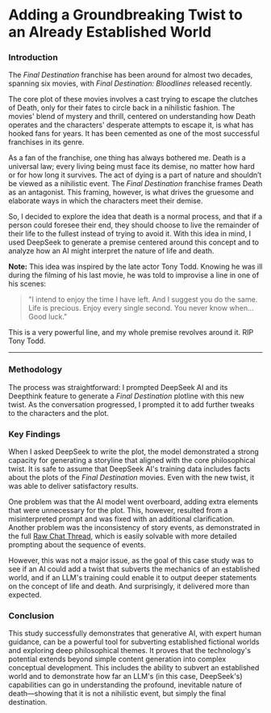 # Adding a Groundbreaking Twist to an Already Established World

### Introduction

The *Final Destination* franchise has been around for almost two decades, spanning six movies, with *Final Destination: Bloodlines* released recently.

The core plot of these movies involves a cast trying to escape the clutches of Death, only for their fates to circle back in a nihilistic fashion. The movies' blend of mystery and thrill, centered on understanding how Death operates and the characters' desperate attempts to escape it, is what has hooked fans for years. It has been cemented as one of the most successful franchises in its genre.

As a fan of the franchise, one thing has always bothered me. Death is a universal law; every living being must face its demise, no matter how hard or for how long it survives. The act of dying is a part of nature and shouldn’t be viewed as a nihilistic event. The *Final Destination* franchise frames Death as an antagonist. This framing, however, is what drives the gruesome and elaborate ways in which the characters meet their demise.

So, I decided to explore the idea that death is a normal process, and that if a person could foresee their end, they should choose to live the remainder of their life to the fullest instead of trying to avoid it. With this idea in mind, I used DeepSeek to generate a premise centered around this concept and to analyze how an AI might interpret the nature of life and death.

**Note:** This idea was inspired by the late actor Tony Todd. Knowing he was ill during the filming of his last movie, he was told to improvise a line in one of his scenes:
> "I intend to enjoy the time I have left. And I suggest you do the same. Life is precious. Enjoy every single second. You never know when... Good luck."

This is a very powerful line, and my whole premise revolves around it. RIP Tony Todd.

---

### Methodology

The process was straightforward: I prompted DeepSeek AI and its Deepthink feature to generate a *Final Destination* plotline with this new twist. As the conversation progressed, I prompted it to add further tweaks to the characters and the plot.

### Key Findings

When I asked DeepSeek to write the plot, the model demonstrated a strong capacity for generating a storyline that aligned with the core philosophical twist. It is safe to assume that DeepSeek AI's training data includes facts about the plots of the *Final Destination* movies. Even with the new twist, it was able to deliver satisfactory results.

One problem was that the AI model went overboard, adding extra elements that were unnecessary for the plot. This, however, resulted from a misinterpreted prompt and was fixed with an additional clarification. Another problem was the inconsistency of story events, as demonstrated in the full [Raw Chat Thread](https://github.com/Noyonbond47/AI-to-create-a-final-destination-plot-with-a-twist/blob/main/raw_chat_thread.pdf), which is easily solvable with more detailed prompting about the sequence of events.

However, this was not a major issue, as the goal of this case study was to see if an AI could add a twist that subverts the mechanics of an established world, and if an LLM's training could enable it to output deeper statements on the concept of life and death. And surprisingly, it delivered more than expected.

### Conclusion

This study successfully demonstrates that generative AI, with expert human guidance, can be a powerful tool for subverting established fictional worlds and exploring deep philosophical themes. It proves that the technology's potential extends beyond simple content generation into complex conceptual development. This includes the ability to subvert an established world and to demonstrate how far an LLM's (in this case, DeepSeek's) capabilities can go in understanding the profound, inevitable nature of death—showing that it is not a nihilistic event, but simply the final destination.
